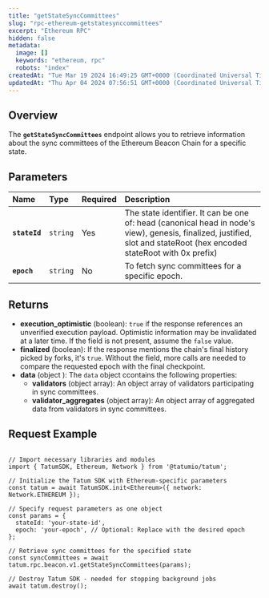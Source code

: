 ```yaml
---
title: "getStateSyncCommittees"
slug: "rpc-ethereum-getstatesynccommittees"
excerpt: "Ethereum RPC"
hidden: false
metadata: 
  image: []
  keywords: "ethereum, rpc"
  robots: "index"
createdAt: "Tue Mar 19 2024 16:49:25 GMT+0000 (Coordinated Universal Time)"
updatedAt: "Thu Apr 04 2024 07:56:51 GMT+0000 (Coordinated Universal Time)"
---
```

## Overview

The **`getStateSyncCommittees`** endpoint allows you to retrieve information about the sync committees of the Ethereum Beacon Chain for a specific state.

## Parameters

| Name          | Type     | Required | Description                                                                                                                                                            |
| :------------ | :------- | :------- | :--------------------------------------------------------------------------------------------------------------------------------------------------------------------- |
| **`stateId`** | `string` | Yes      | The state identifier. It can be one of: head (canonical head in node's view), genesis, finalized, justified, slot and stateRoot (hex encoded stateRoot with 0x prefix) |
| **`epoch`**   | `string` | No       | To fetch sync committees for a specific epoch.                                                                                                                         |

## Returns

- **execution_optimistic** (boolean): `true` if the response references an unverified execution payload. Optimistic information may be invalidated at a later time. If the field is not present, assume the `false` value.
- **finalized** (boolean): If the response mentions the chain's final history picked by forks, it's `true`. Without the field, more calls are needed to compare the requested epoch with the final checkpoint.
- **data**  (object ): The `data` object ccontains the following properties:
  - **validators** (object array): An object array of validators participating in sync committees.
  - **validator_aggregates** (object array): An object array of aggregated data from validators in sync committees.

## Request Example

```Text cURL

```
```Text JS SDK
// Import necessary libraries and modules
import { TatumSDK, Ethereum, Network } from '@tatumio/tatum';

// Initialize the Tatum SDK with Ethereum-specific parameters
const tatum = await TatumSDK.init<Ethereum>({ network: Network.ETHEREUM });

// Specify request parameters as one object
const params = {
  stateId: 'your-state-id',
  epoch: 'your-epoch', // Optional: Replace with the desired epoch
};

// Retrieve sync committees for the specified state
const syncCommittees = await tatum.rpc.beacon.v1.getStateSyncCommittees(params);

// Destroy Tatum SDK - needed for stopping background jobs
await tatum.destroy();
```
